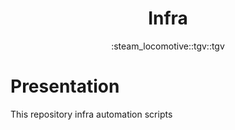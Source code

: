 <h1 align="center">Infra</h1>
<div align="center">
  :steam_locomotive::tgv::tgv
</div>

# Presentation 



This repository
infra automation scripts
